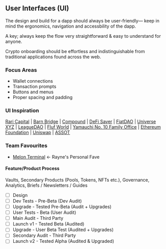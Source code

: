 ## User Interfaces (UI)
The design and build for a dapp should always be user-friendly— keep in mind the ergonomics, navigation and accessbility of the dapp. 

A key; always keep the flow very straightforward & easy to understand for anyone. 

Crypto onboarding should be effortless and indistinguishable from traditional applications found across the web. 

### Focus Areas

- Wallet connections
- Transaction prompts 
- Buttons and menus
- Proper spacing and padding

### UI Inspiration

[Rari Capital](https://app.rari.capital/) |  [Barn Bridge](https://app.barnbridge.com/pools) |  [Compound](https://app.compound.finance/) | [DeFi Saver](https://app.defisaver.com/) | [FiatDAO](https://fiatdao.com/) | [Universe XYZ](https://www.universe.xyz/) | [LeagueDAO](https://leaguedao.com/) | [Fluf World](https://www.fluf.world/) | [Yamauchi No. 10 Family Office](https://y-n10.com/) | [Ethereum Foundation](https://ethereum.org/en/) | [Uniswap](https://uniswap.org/) | [ASSOT](https://asignofthetimes.xyz/) 

### Team Favourites

- [Melon Terminal](https://melon.avantgarde.finance/) <- Rayne's Personal Fave

#### Feature/Product Process
Vaults, Secondary Products (Pools, Tokens, NFTs etc.), Governance, Analytics, Briefs / Newsletters / Guides

- [ ] Design
- [ ] Dev Tests - Pre-Beta (Dev Audit)
- [ ] Upgrade - Tested Pre-Beta (Audit + Upgrades)
- [ ] User Tests - Beta (User Audit)
- [ ] Main Audit - Third Party
- [ ] Launch v1 - Tested Beta (Audited)
- [ ] Upgrade - User Beta Test (Audited + Upgrades)
- [ ] Secondary Audit - Third Party
- [ ] Launch v2 - Tested Alpha (Audited & Upgraded)
